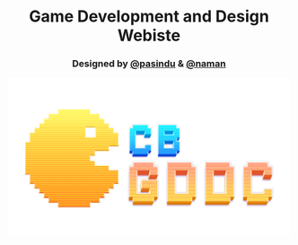 <h1 align="center">Game Development and Design Webiste</h1>
<h3 align="center">Designed by <a href="www.github.com/pasindu651">@pasindu</a> & <a href="www.github.com/NamanBiyani06">@naman</h3>

![](images/logo.png)
